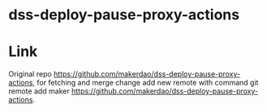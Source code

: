 # dss-deploy-pause-proxy-actions

# Link 

Original repo https://github.com/makerdao/dss-deploy-pause-proxy-actions, for fetching and merge change add new remote with command git remote add maker https://github.com/makerdao/dss-deploy-pause-proxy-actions.
